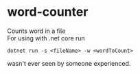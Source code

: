 # word-counter
Counts word in a file
<br />
For using with .net core run
<br />
```
dotnet run -s <fileName> -w <wordToCount>
```
wasn't ever seen by someone experienced.